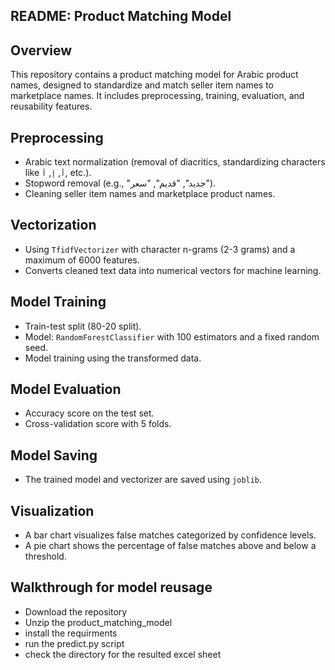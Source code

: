 ## README: Product Matching Model

## Overview
This repository contains a product matching model for Arabic product names, designed to standardize and match seller item names to marketplace names. It includes preprocessing, training, evaluation, and reusability features.

## Preprocessing
- Arabic text normalization (removal of diacritics, standardizing characters like `أ`, `إ`, `آ`, etc.).
- Stopword removal (e.g., "جديد", "قديم", "سعر").
- Cleaning seller item names and marketplace product names.

## Vectorization
- Using `TfidfVectorizer` with character n-grams (2-3 grams) and a maximum of 6000 features.
- Converts cleaned text data into numerical vectors for machine learning.

## Model Training
- Train-test split (80-20 split).
- Model: `RandomForestClassifier` with 100 estimators and a fixed random seed.
- Model training using the transformed data.

## Model Evaluation
- Accuracy score on the test set.
- Cross-validation score with 5 folds.

## Model Saving 
- The trained model and vectorizer are saved using `joblib`.

## Visualization
- A bar chart visualizes false matches categorized by confidence levels.
- A pie chart shows the percentage of false matches above and below a threshold.

## Walkthrough for model reusage
- Download the repository
- Unzip the product_matching_model 
- install the requirments
- run the predict.py script
- check the directory for the resulted excel sheet


